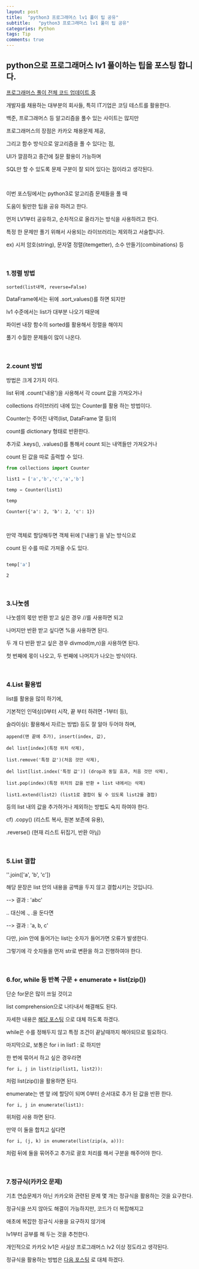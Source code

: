 ```yaml
---
layout: post
title:  "python3 프로그래머스 lv1 풀이 팁 공유"
subtitle:   "python3 프로그래머스 lv1 풀이 팁 공유"
categories: Python
tags: Tip
comments: true
---
```


## python으로 프로그래머스 lv1 풀이하는 팁을 포스팅 합니다.

[프로그래머스 풀이 전체 코드 업데이트 중](https://github.com/bluemumin/solving_the_algorithm_problem/tree/main/programmers/python) 

개발자를 채용하는 대부분의 회사들, 특히 IT기업은 코딩 테스트를 활용한다.

백준, 프로그래머스 등 알고리즘을 풀수 있는 사이트는 많지만

프로그래머스의 장점은 카카오 채용문제 제공,

그리고 함수 방식으로 알고리즘을 풀 수 있다는 점,

UI가 깔끔하고 중간에 질문 활용이 가능하며

SQL만 할 수 있도록 문제 구분이 잘 되어 있다는 점이라고 생각된다.

<br/>

이번 포스팅에서는 python3로 알고리즘 문제들을 풀 때 

도움이 될만한 팁을 공유 하려고 한다.

먼저 LV1부터 공유하고, 순차적으로 올라가는 방식을 사용하려고 한다.

특정 한 문제만 풀기 위해서 사용되는 라이브러리는 제외하고 서술합니다.

ex) 시저 암호(string), 문자열 정렬(itemgetter), 소수 만들기(combinations) 등

<br/>

### 1.정렬 방법

    sorted(list내역, reverse=False)

DataFrame에서는 뒤에 .sort_values()를 하면 되지만

lv1 수준에서는 list가 대부분 나오기 때문에

파이썬 내장 함수의 sorted를 활용해서 정렬을 해야지

풀기 수월한 문제들이 많이 나온다.

<br/>

### 2.count 방법

방법은 크게 2가지 이다.

list 뒤에 .count('내용')을 사용해서 각 count 값을 가져오거나

collections 라이브러리 내에 있는 Counter를 활용 하는 방법이다.

Counter는 주어진 내역(list, DataFrame 열 등)의

count를 dictionary 형태로 반환한다.

추가로 .keys(), .values()를 통해서 count 되는 내역들만 가져오거나

count 된 값을 따로 출력할 수 있다.

```python
from collections import Counter

list1 = ['a','b','c','a','b']

temp = Counter(list1)

temp

```
    Counter({'a': 2, 'b': 2, 'c': 1})

<br/>

만약 객체로 할당해두면 객체 뒤에 ['내용'] 을 넣는 방식으로

count 된 수를 따로 가져올 수도 있다.

```python

temp['a']

```

    2

<br/>

### 3.나눗셈

나눗셈의 몫만 반환 받고 싶은 경우 //를 사용하면 되고

나머지만 반환 받고 싶다면 %을 사용하면 된다.

두 개 다 반환 받고 싶은 경우 divmod(m,n)을 사용하면 된다.

첫 번째에 몫이 나오고, 두 번째에 나머지가 나오는 방식이다.

<br/>

### 4.List 활용법

list를 활용을 많이 하기에, 

기본적인 인덱싱(0부터 시작, 끝 부터 하려면 -1부터 등),

슬라이싱(: 활용해서 자르는 방법) 등도 잘 알아 두어야 하며,

    append(맨 끝에 추가), insert(index, 값),

    del list[index](특정 위치 삭제),

    list.remove('특정 값')(처음 것만 삭제),

    del list[list.index('특정 값')] (drop과 동일 효과, 처음 것만 삭제),

    list.pop(index)(특정 위치의 값을 반환 + list 내에서는 삭제)

    list1.extend(list2) (list1로 결합이 될 수 있도록 list2를 결합)

등의 list 내의 값을 추가하거나 제외하는 방법도 숙지 하여야 한다.

cf) .copy() (리스트 복사, 원본 보존에 유용),

.reverse() (현재 리스트 뒤집기, 반환 아님)

<br/>

### 5.List 결합

''.join(['a', 'b', 'c'])

해당 문장은 list 안의 내용을 공백을 두지 않고 결합시키는 것입니다.

--> 결과 : 'abc'

.. 대신에 ., .을 둔다면

--> 결과 : 'a, b, c'

다만, join 안에 들어가는 list는 숫자가 들어가면 오류가 발생한다.

그렇기에 각 숫자들을 먼저 str로 변환을 하고 진행하여야 한다.

<br/>

### 6.for, while 등 반복 구문 + enumerate + list(zip())

단순 for문은 많이 쓰일 것이고

list comprehension으로 나타내서 해결해도 된다.

자세한 내용은 [해당 포스팅](https://bluemumin.github.io/python/2020/08/02/Python-list_comprehension/) 으로 대체 하도록 하겠다.

while은 수를 정해두지 않고 특정 조건이 끝날때까지 해야되므로 필요하다.

마지막으로, 보통은 for i in list1 : 로 하지만

한 번에 묶어서 하고 싶은 경우라면

    for i, j in list(zip(list1, list2)):

처럼 list(zip())을 활용하면 된다.

enumerate는 맨 앞 i에 할당이 되며 0부터 순서대로 추가 된 값을 반환 한다.

    for i, j in enumerate(list1):

위처럼 사용 하면 된다.

만약 이 둘을 합치고 싶다면

    for i, (j, k) in enumerate(list(zip(a, a))):

처럼 뒤에 둘을 묶어주고 추가로 괄호 처리를 해서 구분을 해주어야 한다.

<br/>

### 7.정규식(카카오 문제)

기초 연습문제가 아닌 카카오와 관련된 문제 몇 개는 정규식을 활용하는 것을 요구한다.

정규식을 쓰지 않아도 해결이 가능하지만, 코드가 더 복잡해지고

애초에 복잡한 정규식 사용을 요구하지 않기에

lv1부터 공부를 해 두는 것을 추천한다.

개인적으로 카카오 lv1은 사실상 프로그래머스 lv2 이상 정도라고 생각된다.

정규식을 활용하는 방법은 [다음 포스팅](https://bluemumin.github.io/python/2022/02/23/Python-%EC%A0%95%EA%B7%9C%EC%8B%9D/) 로 대체 하겠다.